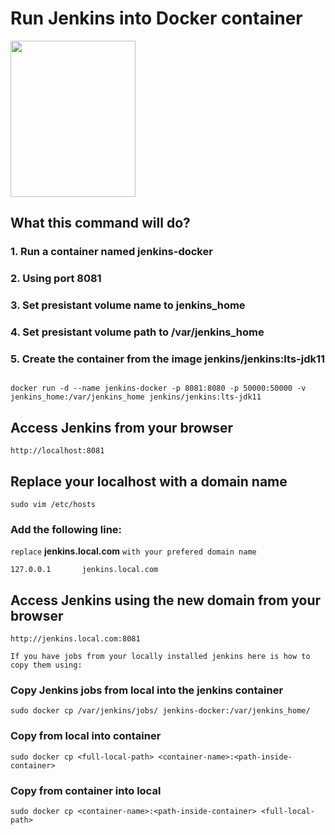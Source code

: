 # Run Jenkins into Docker container 

<img src="jenkins.png"  width="200" height="250">

## What this command will do?

### 1. Run a container named jenkins-docker
### 2. Using port 8081
### 3. Set presistant volume name to jenkins_home
### 4. Set presistant volume path to /var/jenkins_home
### 5. Create the container from the image jenkins/jenkins:lts-jdk11

```

docker run -d --name jenkins-docker -p 8081:8080 -p 50000:50000 -v jenkins_home:/var/jenkins_home jenkins/jenkins:lts-jdk11

```

## Access Jenkins from your browser 

```
http://localhost:8081
```

## Replace your localhost with a domain name 

```
sudo vim /etc/hosts
```

### Add the following line:
`replace` **jenkins.local.com** `with your prefered domain name`
```
127.0.0.1       jenkins.local.com
```

## Access Jenkins using the new domain from your browser 
```
http://jenkins.local.com:8081
```

`If you have jobs from your locally installed jenkins here is how to copy them using:`

### Copy Jenkins jobs from local into the jenkins container
```
sudo docker cp /var/jenkins/jobs/ jenkins-docker:/var/jenkins_home/
```

### Copy from local into container 
```
sudo docker cp <full-local-path> <container-name>:<path-inside-container>
```

### Copy from container into local
```
sudo docker cp <container-name>:<path-inside-container> <full-local-path>
```